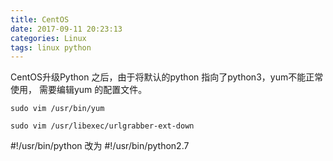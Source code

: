 ```yaml
---
title: CentOS
date: 2017-09-11 20:23:13
categories: Linux
tags: linux python
---
```

CentOS升级Python 之后，由于将默认的python 指向了python3，yum不能正常使用，
需要编辑yum 的配置文件。

`sudo vim /usr/bin/yum`

`sudo vim /usr/libexec/urlgrabber-ext-down`

 #!/usr/bin/python 改为 #!/usr/bin/python2.7


